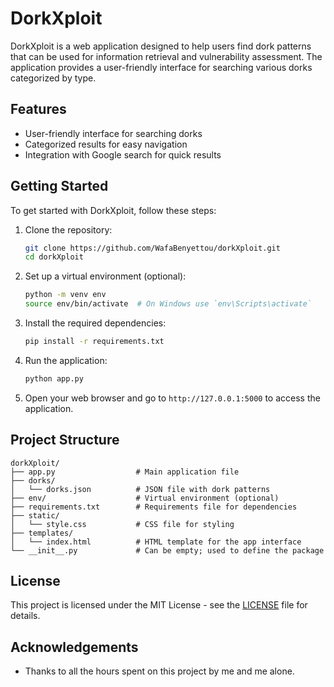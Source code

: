 # DorkXploit

DorkXploit is a web application designed to help users find dork patterns that can be used for information retrieval and vulnerability assessment. The application provides a user-friendly interface for searching various dorks categorized by type.

## Features

- User-friendly interface for searching dorks
- Categorized results for easy navigation
- Integration with Google search for quick results

## Getting Started

To get started with DorkXploit, follow these steps:

1. Clone the repository:
   ```bash
   git clone https://github.com/WafaBenyettou/dorkXploit.git
   cd dorkXploit
   ```

2. Set up a virtual environment (optional):
   ```bash
   python -m venv env
   source env/bin/activate  # On Windows use `env\Scripts\activate`
   ```

3. Install the required dependencies:
   ```bash
   pip install -r requirements.txt
   ```

4. Run the application:
   ```bash
   python app.py
   ```

5. Open your web browser and go to `http://127.0.0.1:5000` to access the application.

## Project Structure

```
dorkXploit/
├── app.py                  # Main application file
├── dorks/
│   └── dorks.json          # JSON file with dork patterns
├── env/                    # Virtual environment (optional)
├── requirements.txt        # Requirements file for dependencies
├── static/
│   └── style.css           # CSS file for styling
├── templates/
│   └── index.html          # HTML template for the app interface
└── __init__.py             # Can be empty; used to define the package
```

## License

This project is licensed under the MIT License - see the [LICENSE](LICENSE) file for details.

## Acknowledgements

- Thanks to all the hours spent on this project by me and me alone.

